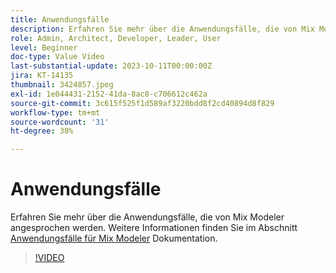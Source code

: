 ```yaml
---
title: Anwendungsfälle
description: Erfahren Sie mehr über die Anwendungsfälle, die von Mix Modeler behandelt werden.
role: Admin, Architect, Developer, Leader, User
level: Beginner
doc-type: Value Video
last-substantial-update: 2023-10-11T00:00:00Z
jira: KT-14135
thumbnail: 3424857.jpeg
exl-id: 1e044431-2152-41da-8ac8-c706612c462a
source-git-commit: 3c615f525f1d589af3220bdd8f2cd40894d8f829
workflow-type: tm+mt
source-wordcount: '31'
ht-degree: 38%

---
```


# Anwendungsfälle

Erfahren Sie mehr über die Anwendungsfälle, die von Mix Modeler angesprochen werden. Weitere Informationen finden Sie im Abschnitt [Anwendungsfälle für Mix Modeler](https://experienceleague.adobe.com/docs/mix-modeler/using/get-started/workflow.html) Dokumentation.

>[!VIDEO](https://video.tv.adobe.com/v/3424857?learn=on)
